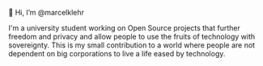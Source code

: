 👋 Hi, I’m @marcelklehr

I'm a university student working on Open Source projects that further freedom and privacy and allow people to use the fruits of technology with sovereignty. This is my small contribution to a world where people are not dependent on big corporations to live a life eased by technology.
